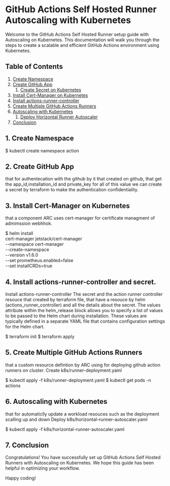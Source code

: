# GitHub Actions Self Hosted Runner Autoscaling with Kubernetes

Welcome to the GitHub Actions Self Hosted Runner setup guide with Autoscaling on Kubernetes. This documentation will walk you through the steps to create a scalable and efficient GitHub Actions environment using Kubernetes.

## Table of Contents

1. [Create Namespace](#2-create-namespace)
2. [Create GitHub App](#3-create-github-app)
   1. [Create Secret on Kubernetes](#create-secret-on-kubernetes)
3. [Install Cert-Manager on Kubernetes](#install-cert-manager-on-kubernetes)
4. [Install actions-runner-controller](#install-actions-runner-controller)
5. [Create Multiple GitHub Actions Runners](#create-multiple-github-actions-runners)
6. [Autoscaling with Kubernetes](#autoscaling-with-kubernetes)
   1. [Deploy Horizontal Runner Autoscaler](#deploy-horizontal-runner-autoscaler)
7. [Conclusion](#conclusion)



## 1. Create Namespace

   $ kubectl create namespace action

## 2. Create GitHub App

that for authentecation with the github by it that created on github, that get the app_id,installation_id and private_key
for all of this value we can create a secret by terraform to make the authentication confidentiality.


## 3. Install Cert-Manager on Kubernetes

that a component ARC uses cert-manager for certificate managment of admimssion webhhok.

 $ helm install \
  cert-manager jetstack/cert-manager \
  --namespace cert-manager \
  --create-namespace \
  --version v1.6.0 \
  --set prometheus.enabled=false \
  --set installCRDs=true

## 4. Install actions-runner-controller and secret.

Install actions-runner-controller
The secret and the action runner controller resouce that created by terraform file, that have a resouce by helm (actions_runner_controller) and all the details about the secret.
The values attribute within the helm_release block allows you to specify a list of values to be passed to 
the Helm chart during installation. These values are typically defined in a separate YAML file 
that contains configuration settings for the Helm chart.

   $ terraform init
   $ terraform apply


## 5. Create Multiple GitHub Actions Runners

that a custom resource defintion by ARC using for deploying github action runners on cluster.
Create k8s/runner-deployment.yaml

   $ kubectl apply -f k8s/runner-deployment.yaml
   $ kubectl get pods -n actions

## 6. Autoscaling with Kubernetes

that for automaticlly update a workload resouces such as the deployment scalling up and down
Deploy k8s/horizontal-runner-autoscaler.yaml

   $ kubectl apply -f k8s/horizontal-runner-autoscaler.yaml


## 7. Conclusion

Congratulations! You have successfully set up GitHub Actions Self Hosted Runners with Autoscaling on Kubernetes. We hope this guide has been helpful in optimizing your workflow.

Happy coding!
